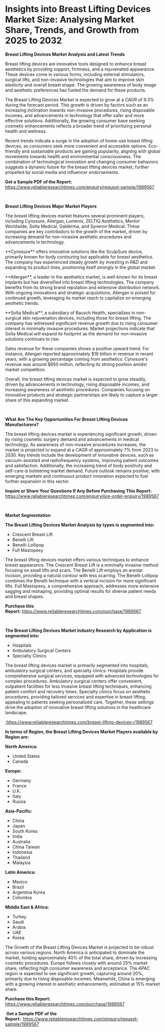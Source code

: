 <p><h1>Insights into Breast Lifting Devices Market Size: Analysing Market Share, Trends, and Growth from 2025 to 2032</h1></p><p><strong>Breast Lifting Devices Market Analysis and Latest Trends</strong></p>
<p><p>Breast lifting devices are innovative tools designed to enhance breast aesthetics by providing support, firmness, and a rejuvenated appearance. These devices come in various forms, including external stimulators, surgical lifts, and non-invasive technologies that aim to improve skin elasticity and overall breast shape. The growing awareness of body image and aesthetic preferences has fueled the demand for these products.</p><p>The Breast Lifting Devices Market is expected to grow at a CAGR of 9.3% during the forecast period. This growth is driven by factors such as an increasing inclination towards non-invasive procedures, rising disposable incomes, and advancements in technology that offer safer and more effective solutions. Additionally, the growing consumer base seeking cosmetic enhancements reflects a broader trend of prioritizing personal health and wellness.</p><p>Recent trends indicate a surge in the adoption of home-use breast lifting devices, as consumers seek more convenient and accessible options. Eco-friendly and sustainable products are gaining popularity, aligning with global movements towards health and environmental consciousness. The combination of technological innovation and changing consumer behaviors suggests a dynamic future for the breast lifting devices market, further propelled by social media and influencer endorsements.</p></p>
<p><strong>Get a Sample PDF of the Report:&nbsp;</strong> <a href="https://www.reliableresearchtimes.com/enquiry/request-sample/1989567?utm_campaign=3003&utm_medium=2&utm_source=Github&utm_content=ia&utm_term=16042025&utm_id=breast-lifting-devices">https://www.reliableresearchtimes.com/enquiry/request-sample/1989567</a></p>
<p>&nbsp;</p>
<p><strong>Breast Lifting Devices Major Market Players</strong></p>
<p><p>The breast lifting devices market features several prominent players, including Cynosure, Allergan, Lumenis, ZELTIQ Aesthetics, Mentor Worldwide, Solta Medical, Galderma, and Syneron Medical. These companies are key contributors to the growth of the market, driven by increasing demand for non-invasive aesthetic procedures and advancements in technology.</p><p>**Cynosure** offers innovative solutions like the SculpSure device, primarily known for body contouring but applicable for breast aesthetics. The company has experienced steady growth by investing in R&D and expanding its product lines, positioning itself strongly in the global market.</p><p>**Allergan**, a leader in the aesthetics market, is well-known for its breast implants but has diversified into breast lifting technologies. The company benefits from its strong brand reputation and extensive distribution network. With ongoing innovations and strategic acquisitions, Allergan is poised for continued growth, leveraging its market reach to capitalize on emerging aesthetic trends.</p><p>**Solta Medical**, a subsidiary of Bausch Health, specializes in non-surgical skin rejuvenation devices, including those for breast lifting. The company has witnessed significant revenue growth due to rising consumer interest in minimally invasive procedures. Market projections indicate that Solta Medical will expand its footprint as the demand for non-invasive solutions continues to rise.</p><p>Sales revenue for these companies shows a positive upward trend. For instance, Allergan reported approximately $16 billion in revenue in recent years, with a growing percentage coming from aesthetics. Cynosure's revenue was around $650 million, reflecting its strong position amidst market competition. </p><p>Overall, the breast lifting devices market is expected to grow steadily, driven by advancements in technology, rising disposable incomes, and increasing awareness of aesthetic procedures. Companies focusing on innovative products and strategic partnerships are likely to capture a larger share of this expanding market.</p></p>
<p>&nbsp;</p>
<p><strong>What Are The Key Opportunities For Breast Lifting Devices Manufacturers?</strong></p>
<p><p>The breast lifting devices market is experiencing significant growth, driven by rising cosmetic surgery demand and advancements in medical technology. As awareness of non-invasive procedures increases, the market is projected to expand at a CAGR of approximately 7% from 2023 to 2030. Key trends include the development of innovative devices, such as vacuum-assisted and radiofrequency systems, improving patient outcomes and satisfaction. Additionally, the increasing trend of body positivity and self-care is bolstering market demand. Future outlook remains positive, with emerging markets and continuous product innovation expected to fuel further expansion in this sector.</p></p>
<p><strong>Inquire or Share Your Questions If Any Before Purchasing This Report:</strong> <a href="https://www.reliableresearchtimes.com/enquiry/pre-order-enquiry/1989567?utm_campaign=3003&utm_medium=2&utm_source=Github&utm_content=ia&utm_term=16042025&utm_id=breast-lifting-devices">https://www.reliableresearchtimes.com/enquiry/pre-order-enquiry/1989567</a></p>
<p>&nbsp;</p>
<p><strong>Market Segmentation</strong></p>
<p><strong>The Breast Lifting Devices Market Analysis by types is segmented into:</strong></p>
<p><ul><li>Crescent Breast Lift</li><li>Benelli Lift</li><li>Benelli-Lollipop</li><li>Full Mastopexy</li></ul></p>
<p><p>The breast lifting devices market offers various techniques to enhance breast appearance. The Crescent Breast Lift is a minimally invasive method focusing on small lifts and scars. The Benelli Lift employs an areolar incision, providing a natural contour with less scarring. The Benelli-Lollipop combines the Benelli technique with a vertical incision for more significant lifts. Full Mastopexy, a comprehensive approach, addresses more extensive sagging and reshaping, providing optimal results for diverse patient needs and breast shapes.</p></p>
<p><strong>Purchase this Report:&nbsp;</strong><a href="https://www.reliableresearchtimes.com/purchase/1989567?utm_campaign=3003&utm_medium=2&utm_source=Github&utm_content=ia&utm_term=16042025&utm_id=breast-lifting-devices">https://www.reliableresearchtimes.com/purchase/1989567</a></p>
<p>&nbsp;</p>
<p><strong>The Breast Lifting Devices Market Industry Research by Application is segmented into:</strong></p>
<p><ul><li>Hospitals</li><li>Ambulatory Surgical Centers</li><li>Specialty Clinics</li></ul></p>
<p><p>The breast lifting devices market is primarily segmented into hospitals, ambulatory surgical centers, and specialty clinics. Hospitals provide comprehensive surgical services, equipped with advanced technologies for complex procedures. Ambulatory surgical centers offer convenient, outpatient facilities for less invasive breast lifting techniques, enhancing patient comfort and recovery times. Specialty clinics focus on aesthetic procedures, providing tailored services and expertise in breast lifting, appealing to patients seeking personalized care. Together, these settings drive the adoption of innovative breast lifting solutions in the healthcare landscape.</p></p>
<p><a href="https://www.reliableresearchtimes.com/breast-lifting-devices-r1989567?utm_campaign=3003&utm_medium=2&utm_source=Github&utm_content=ia&utm_term=16042025&utm_id=breast-lifting-devices">&nbsp;https://www.reliableresearchtimes.com/breast-lifting-devices-r1989567</a></p>
<p><strong>In terms of Region, the Breast Lifting Devices Market Players available by Region are:</strong></p>
<p>
    <p> <strong> North America: </strong>
        <ul>
            <li>United States</li>
            <li>Canada</li>
        </ul>
        </p> 
    <p> <strong> Europe: </strong>
        <ul>
            <li>Germany</li>
            <li>France</li>
            <li>U.K.</li>
            <li>Italy</li>
            <li>Russia</li>
        </ul>
        </p> 
    <p> <strong> Asia-Pacific: </strong>
        <ul>
            <li>China</li>
            <li>Japan</li>
            <li>South Korea</li>
            <li>India</li>
            <li>Australia</li>
            <li>China Taiwan</li>
            <li>Indonesia</li>
            <li>Thailand</li>
            <li>Malaysia</li>
        </ul>
        </p> 
    <p> <strong> Latin America: </strong>
        <ul>
            <li>Mexico</li>
            <li>Brazil</li>
            <li>Argentina Korea</li>
            <li>Colombia</li>
        </ul>
        </p> 
    <p> <strong> Middle East & Africa: </strong>
        <ul>
            <li>Turkey</li>
            <li>Saudi</li>
            <li>Arabia</li>
            <li>UAE</li>
            <li>Korea</li>
        </ul>
    </p>
    </p>
<p><p>The Growth of the Breast Lifting Devices Market is projected to be robust across various regions. North America is anticipated to dominate the market, holding approximately 40% of the total share, driven by increasing cosmetic procedures. Europe follows closely with around 25% market share, reflecting high consumer awareness and acceptance. The APAC region is expected to see significant growth, capturing around 20%, primarily due to rising disposable incomes. Meanwhile, China is emerging with a growing interest in aesthetic enhancements, estimated at 15% market share.</p></p>
<p><strong>Purchase this Report: </strong><a href="https://www.reliableresearchtimes.com/purchase/1989567?utm_campaign=3003&utm_medium=2&utm_source=Github&utm_content=ia&utm_term=16042025&utm_id=breast-lifting-devices">https://www.reliableresearchtimes.com/purchase/1989567</a></p>
<p>&nbsp;<strong>Get a Sample PDF of the Report:&nbsp;&nbsp;</strong><a href="https://www.reliableresearchtimes.com/enquiry/request-sample/1989567?utm_campaign=3003&utm_medium=2&utm_source=Github&utm_content=ia&utm_term=16042025&utm_id=breast-lifting-devices">https://www.reliableresearchtimes.com/enquiry/request-sample/1989567</a></p>
<p><strong></strong></p>
<p><p></p><p></p><p></p></p>